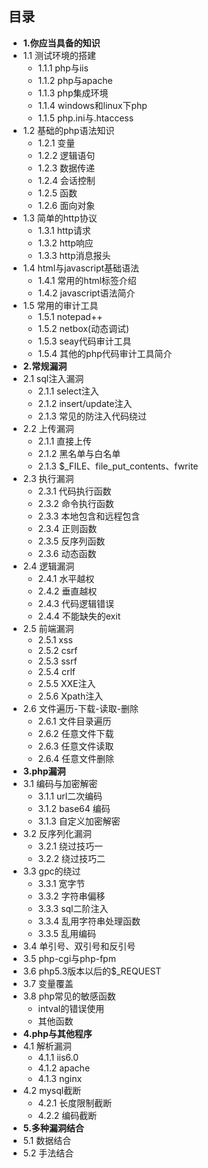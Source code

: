 ## 目录 ##

- **1.你应当具备的知识** 
 - 1.1 测试环境的搭建
     - 1.1.1 php与iis
     - 1.1.2 php与apache
     - 1.1.3 php集成环境
     - 1.1.4 windows和linux下php
     - 1.1.5 php.ini与.htaccess
 - 1.2 基础的php语法知识
     - 1.2.1 变量
     - 1.2.2 逻辑语句
     - 1.2.3 数据传递
     - 1.2.4 会话控制
     - 1.2.5 函数
     - 1.2.6 面向对象
 - 1.3 简单的http协议
     - 1.3.1 http请求
     - 1.3.2 http响应
     - 1.3.3 http消息报头
 - 1.4 html与javascript基础语法
     - 1.4.1 常用的html标签介绍
     - 1.4.2 javascript语法简介
 - 1.5 常用的审计工具
     - 1.5.1 notepad++
     - 1.5.2 netbox(动态调试)
     - 1.5.3 seay代码审计工具
     - 1.5.4 其他的php代码审计工具简介
- **2.常规漏洞**
 - 2.1 sql注入漏洞
     - 2.1.1 select注入
     - 2.1.2 insert/update注入
     - 2.1.3 常见的防注入代码绕过
 - 2.2 上传漏洞
     - 2.1.1 直接上传
     - 2.1.2 黑名单与白名单
     - 2.1.3 $_FILE、file_put_contents、fwrite
 - 2.3 执行漏洞
     - 2.3.1 代码执行函数
     - 2.3.2 命令执行函数
     - 2.3.3 本地包含和远程包含
     - 2.3.4 正则函数
     - 2.3.5 反序列函数
     - 2.3.6 动态函数
 - 2.4 逻辑漏洞
     - 2.4.1 水平越权
     - 2.4.2 垂直越权
     - 2.4.3 代码逻辑错误
     - 2.4.4 不能缺失的exit
 - 2.5 前端漏洞
     - 2.5.1 xss
     - 2.5.2 csrf
     - 2.5.3 ssrf
     - 2.5.4 crlf
     - 2.5.5 XXE注入
     - 2.5.6 Xpath注入
 - 2.6 文件遍历-下载-读取-删除
 	 - 2.6.1 文件目录遍历
 	 - 2.6.2 任意文件下载
 	 - 2.6.3 任意文件读取
 	 - 2.6.4 任意文件删除
- **3.php漏洞**
 - 3.1 编码与加密解密
     - 3.1.1 url二次编码
     - 3.1.2 base64 编码
     - 3.1.3 自定义加密解密
 - 3.2 反序列化漏洞
     - 3.2.1 绕过技巧一
     - 3.2.2 绕过技巧二
 - 3.3 gpc的绕过
     - 3.3.1 宽字节
     - 3.3.2 字符串偏移
     - 3.3.3 sql二阶注入
     - 3.3.4 乱用字符串处理函数
     - 3.3.5 乱用编码
 - 3.4 单引号、双引号和反引号
 - 3.5 php-cgi与php-fpm
 - 3.6 php5.3版本以后的$_REQUEST
 - 3.7 变量覆盖
 - 3.8 php常见的敏感函数
	 - intval的错误使用
	 - 其他函数
- **4.php与其他程序**
 - 4.1 解析漏洞
     - 4.1.1 iis6.0
     - 4.1.2 apache
     - 4.1.3 nginx
 - 4.2 mysql截断
     - 4.2.1 长度限制截断
     - 4.2.2 编码截断
- **5.多种漏洞结合**
 - 5.1 数据结合
 - 5.2 手法结合
